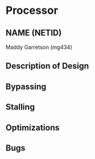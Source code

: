 # Processor
## NAME (NETID)
Maddy Garretson (mg434)
## Description of Design

## Bypassing

## Stalling

## Optimizations

## Bugs
